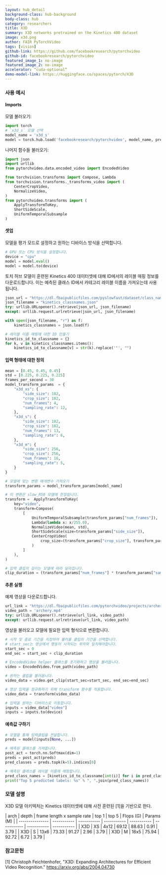 ```yaml
---
layout: hub_detail
background-class: hub-background
body-class: hub
category: researchers
title: X3D
summary: X3D networks pretrained on the Kinetics 400 dataset
image: x3d.png
author: FAIR PyTorchVideo
tags: [vision]
github-link: https://github.com/facebookresearch/pytorchvideo
github-id: facebookresearch/pytorchvideo
featured_image_1: no-image
featured_image_2: no-image
accelerator: “cuda-optional”
demo-model-link: https://huggingface.co/spaces/pytorch/X3D
---
```


### 사용 예시

#### Imports

모델 불러오기:

```python
import torch
# `x3d_s` 모델 선택
model_name = 'x3d_s'
model = torch.hub.load('facebookresearch/pytorchvideo', model_name, pretrained=True)
```

나머지 함수들 불러오기:

```python
import json
import urllib
from pytorchvideo.data.encoded_video import EncodedVideo

from torchvision.transforms import Compose, Lambda
from torchvision.transforms._transforms_video import (
    CenterCropVideo,
    NormalizeVideo,
)
from pytorchvideo.transforms import (
    ApplyTransformToKey,
    ShortSideScale,
    UniformTemporalSubsample
)
```

#### 셋업

모델을 평가 모드로 설정하고 원하는 디바이스 방식을 선택합니다.

```python
# GPU 또는 CPU 방식을 설정합니다.
device = "cpu"
model = model.eval()
model = model.to(device)
```

토치 허브 모델이 훈련된 Kinetics 400 데이터셋에 대해 ID에서의 레이블 매핑 정보를 다운로드합니다. 이는 예측된 클래스 ID에서 카테고리 레이블 이름을 가져오는데 사용됩니다.

```python
json_url = "https://dl.fbaipublicfiles.com/pyslowfast/dataset/class_names/kinetics_classnames.json"
json_filename = "kinetics_classnames.json"
try: urllib.URLopener().retrieve(json_url, json_filename)
except: urllib.request.urlretrieve(json_url, json_filename)
```

```python
with open(json_filename, "r") as f:
    kinetics_classnames = json.load(f)

# 레이블 이름 매핑에 대한 ID 만들기
kinetics_id_to_classname = {}
for k, v in kinetics_classnames.items():
    kinetics_id_to_classname[v] = str(k).replace('"', "")
```

#### 입력 형태에 대한 정의

```python
mean = [0.45, 0.45, 0.45]
std = [0.225, 0.225, 0.225]
frames_per_second = 30
model_transform_params  = {
    "x3d_xs": {
        "side_size": 182,
        "crop_size": 182,
        "num_frames": 4,
        "sampling_rate": 12,
    },
    "x3d_s": {
        "side_size": 182,
        "crop_size": 182,
        "num_frames": 13,
        "sampling_rate": 6,
    },
    "x3d_m": {
        "side_size": 256,
        "crop_size": 256,
        "num_frames": 16,
        "sampling_rate": 5,
    }
}

# 모델에 맞는 변환 매개변수 가져오기
transform_params = model_transform_params[model_name]

# 이 변환은 slow_R50 모델에 한정됩니다.
transform =  ApplyTransformToKey(
    key="video",
    transform=Compose(
        [
            UniformTemporalSubsample(transform_params["num_frames"]),
            Lambda(lambda x: x/255.0),
            NormalizeVideo(mean, std),
            ShortSideScale(size=transform_params["side_size"]),
            CenterCropVideo(
                crop_size=(transform_params["crop_size"], transform_params["crop_size"])
            )
        ]
    ),
)

# 입력 클립의 길이는 모델에 따라 달라집니다.
clip_duration = (transform_params["num_frames"] * transform_params["sampling_rate"])/frames_per_second
```

#### 추론 실행

예제 영상을 다운로드합니다.

```python
url_link = "https://dl.fbaipublicfiles.com/pytorchvideo/projects/archery.mp4"
video_path = 'archery.mp4'
try: urllib.URLopener().retrieve(url_link, video_path)
except: urllib.request.urlretrieve(url_link, video_path)
```

영상을 불러오고 모델에 필요한 입력 형식으로 변환합니다.

```python
# 시작 및 종료 기간을 지정하여 불러올 클립의 기간을 선택합니다.
# start_sec는 영상에서 행동이 시작되는 위치와 일치해야합니다.
start_sec = 0
end_sec = start_sec + clip_duration

# EncodedVideo helper 클래스를 초기화하고 영상을 불러옵니다.
video = EncodedVideo.from_path(video_path)

# 원하는 클립을 불러옵니다.
video_data = video.get_clip(start_sec=start_sec, end_sec=end_sec)

# 영상 입력을 정규화하기 위해 transform 함수를 적용합니다.
video_data = transform(video_data)

# 입력을 원하는 디바이스로 이동합니다.
inputs = video_data["video"]
inputs = inputs.to(device)
```

#### 예측값 구하기

```python
# 모델을 통해 입력클립을 전달합니다.
preds = model(inputs[None, ...])

# 예측된 클래스를 가져옵니다.
post_act = torch.nn.Softmax(dim=1)
preds = post_act(preds)
pred_classes = preds.topk(k=5).indices[0]

# 예측된 클래스를 레이블 이름에 매핑합니다.
pred_class_names = [kinetics_id_to_classname[int(i)] for i in pred_classes]
print("Top 5 predicted labels: %s" % ", ".join(pred_class_names))
```

### 모델 설명
X3D 모델 아키텍처는 Kinetics 데이터셋에 대해 사전 훈련된 [1]을 기반으로 한다.

| arch | depth | frame length x sample rate | top 1 | top 5 | Flops (G) | Params (M) |
| --------------- | ----------- | ----------- | ----------- | ----------- | ----------- |  ----------- | ----------- |
| X3D      | XS    | 4x12                       | 69.12 | 88.63 | 0.91      | 3.79     |
| X3D      | S     | 13x6                       | 73.33 | 91.27 | 2.96      | 3.79     |
| X3D      | M     | 16x5                       | 75.94 | 92.72 | 6.72      | 3.79     |


### 참고문헌
[1] Christoph Feichtenhofer, "X3D: Expanding Architectures for
    Efficient Video Recognition." https://arxiv.org/abs/2004.04730
